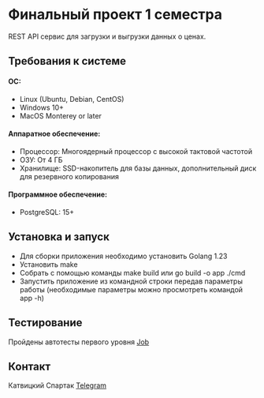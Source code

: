 # Финальный проект 1 семестра

REST API сервис для загрузки и выгрузки данных о ценах.

## Требования к системе

#### ОС: 
 * Linux (Ubuntu, Debian, CentOS)
 * Windows 10+
 * MacOS Monterey or later
#### Аппаратное обеспечение:
 * Процессор: Многоядерный процессор с высокой тактовой частотой 
 * ОЗУ: От 4 ГБ
 * Хранилище: SSD-накопитель для базы данных, дополнительный диск для резервного копирования 
#### Программное обеспечение:
 * PostgreSQL: 15+

## Установка и запуск
 * Для сборки приложения необходимо установить Golang 1.23
 * Установить make
 * Собрать с помощью команды make build или go build -o app ./cmd
 * Запустить приложение из командной строки передав параметры работы (необходимые параметры можно просмотреть командой app -h)

## Тестирование

Пройдены автотесты первого уровня [Job](https://github.com/bonus2k/itmo-devops-sem1-project-template/actions/runs/12856692323/job/35843672689)

## Контакт

Катвицкий Спартак [Telegram](https://t.me/snkatvit)
